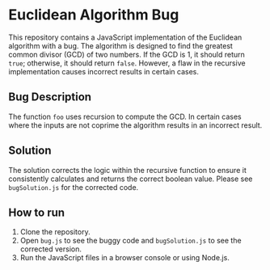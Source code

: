 # Euclidean Algorithm Bug

This repository contains a JavaScript implementation of the Euclidean algorithm with a bug. The algorithm is designed to find the greatest common divisor (GCD) of two numbers.  If the GCD is 1, it should return `true`; otherwise, it should return `false`. However, a flaw in the recursive implementation causes incorrect results in certain cases.

## Bug Description

The function `foo` uses recursion to compute the GCD.  In certain cases where the inputs are not coprime the algorithm results in an incorrect result. 

## Solution

The solution corrects the logic within the recursive function to ensure it consistently calculates and returns the correct boolean value. Please see `bugSolution.js` for the corrected code.

## How to run

1. Clone the repository.
2. Open `bug.js` to see the buggy code and `bugSolution.js` to see the corrected version.
3. Run the JavaScript files in a browser console or using Node.js.
